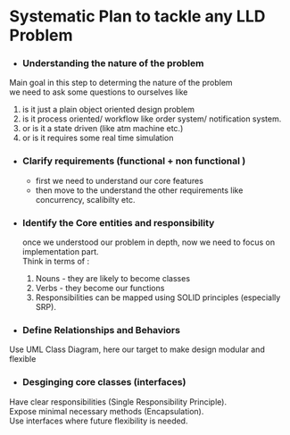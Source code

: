 # Systematic Plan to tackle any LLD Problem  

- ### Understanding the nature of the problem  

 Main goal in this step to determing the nature of the problem  
 we need to ask some questions to ourselves like 

1. is it just a plain object oriented design problem
2. is it process oriented/ workflow like order system/ notification system. 
3. or is it a state driven (like atm machine etc.)
4. or is it requires some real time simulation  

- ### Clarify requirements (functional + non functional )  
  - first we need to understand our core features
  - then move to the understand the other requirements like concurrency, scalibilty etc.   

- ### Identify the Core entities and responsibility
  once we understood our problem in depth, now we need to focus on implementation part.  
  Think in terms of :   
  1. Nouns - they are likely to become classes
  2. Verbs - they become our functions 
  3. Responsibilities can be mapped using SOLID principles (especially SRP).  

- ### Define Relationships and Behaviors  
Use UML Class Diagram, here our target to make design modular and flexible 

- ### Desginging core classes (interfaces)  
Have clear responsibilities (Single Responsibility Principle).  
Expose minimal necessary methods (Encapsulation).  
Use interfaces where future flexibility is needed.  







